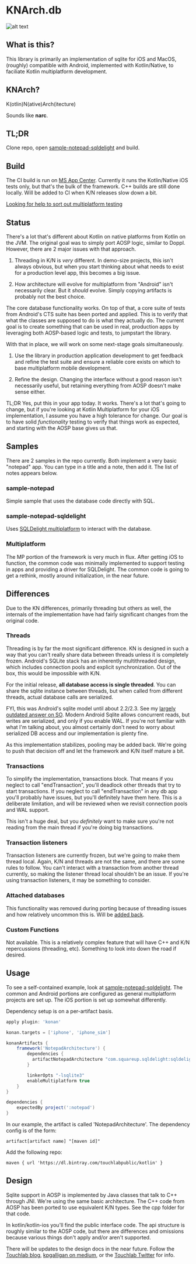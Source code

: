 # KNArch.db

![alt text](https://build.appcenter.ms/v0.1/apps/61048136-1ab0-4789-9ae4-7ad6e8df7777/branches/master/badge "Build Badge")

## What is this?

This library is primarily an implementation of sqlite for iOS and MacOS, (roughly) compatible with Android, implemented with Kotlin/Native, to faciliate Kotlin multiplatform development.

## KNArch?

K(otlin)N(ative)Arch(itecture)

Sounds like **narc**.

## TL;DR

Clone repo, open [sample-notepad-sqldelight](sample-notepad-sqldelight) and build.

## Build

The CI build is run on [MS App Center](https://appcenter.ms/). Currently it runs the Kotlin/Native iOS tests
only, but that's the bulk of the framework. C++ builds are still done locally. Will be added to CI when K/N releases slow down a bit.

[Looking for help to sort out multiplatform testing](https://github.com/touchlab/knarch.db/issues/38)

## Status

There's a lot that's different about Kotlin on native platforms from Kotlin on the JVM. The original goal was to simply port AOSP logic, similar to Doppl. However, there are 2 major issues with that approach.

1. Threading in K/N is *very* different. In demo-size projects, this isn't always obvious, but when you start thinking about what needs to exist for a production level app, this becomes a big issue.

2. How architecture will evolve for multiplatform from "Android" isn't necessarily clear. But it *should* evolve. Simply copying artifacts is probably not the best choice.

The core database functionality works. On top of that, a core suite of tests from Android's CTS suite has been ported and applied. This is to verify that what the classes are supposed to do is what they actually do. The current goal is to create something that can be used in real, production apps by leveraging both AOSP-based logic and tests, to jumpstart the library.

With that in place, we will work on some next-stage goals simultaneously.

1. Use the library in production application development to get feedback and refine the test suite and ensure a reliable core exists on which to base multiplatform mobile development.

2. Refine the design. Changing the interface without a good reason isn't necessarily useful, but retaining everything from AOSP doesn't make sense either.

TL;DR Yes, put this in your app today. It works. There's a lot that's going to change, but if you're looking at Kotlin Multiplatform for your iOS implementation, I assume you have a high tolerance for change. Our goal is to have solid *functionality* testing to verify that things work as expected, and starting with the AOSP base gives us that.

## Samples

There are 2 samples in the repo currently. Both implement a very basic "notepad" app. You can type in a title and a note,
then add it. The list of notes appears below.

### sample-notepad

Simple sample that uses the database code directly with SQL.

### sample-notepad-sqldelight

Uses [SQLDelight multiplatform](https://github.com/square/sqldelight/blob/master/ALPHA.md) to interact with the database.

### Multiplatform

The MP portion of the framework is very much in flux. After getting iOS to function, the common code was minimally
implemented to support testing in apps and providing a driver for SQLDelight. The common code is going to get a
rethink, mostly around initialization, in the near future.

## Differences

Due to the KN differences, primarily threading but others as well, the internals of the implementation have had fairly significant changes from the original code.

### Threads

Threading is by far the most significant difference. KN is designed in such a way that you can't really share data between threads unless it is completely frozen. Android's SQLite stack has an inherently multithreaded design, which includes connection pools and explicit synchronization. Out of the box, this would be impossible with K/N.

For the initial release, **all database access is single threaded**. You can share the sqlite instance between threads, but when called from different threads, actual database calls are serialized.

FYI, this was Android's sqlite model until about 2.2/2.3. See my [largely outdated answer on SO](https://stackoverflow.com/a/3689883/227313). Modern Android Sqlite allows concurrent reads, but writes are
serialized, and only if you enable WAL. If you're not familiar with what I'm talking about, you almost certainly don't need to worry about serialized DB access and our implementation is plenty fine.

As this implementation stabilizes, pooling may be added back. We're going to push that decision off and let the framework and K/N itself mature a bit.

### Transactions

To simplify the implementation, transactions block. That means if you neglect to call "endTransaction", you'll deadlock other threads that try to start transactions. If you neglect to call "endTransaction" in any db app you'll probably have issues, but you'll definitely have them here. This is a deliberate limitation, and will be reviewed when we revisit connection pools and WAL support.

This isn't a huge deal, but you *definitely* want to make sure you're not reading from the main thread if you're doing
big transactions.

### Transaction listeners

Transaction listeners are currently frozen, but we're going to make them thread local. Again, K/N and threads
are not the same, and there are some rules to follow. You can't interact with a transaction from another thread
currently, so making the listener thread local shouldn't be an issue. If you're using transaction listeners,
it may be something to consider.

### Attached databases

This functionality was removed during porting because of threading issues and how relatively uncommon this is. Will be [added back](https://github.com/touchlab/knarch.db/issues/41).

### Custom Functions

Not available. This is a relatively complex feature that will have C++ and K/N repercussions (threading, etc). Something to look into down the road if desired.

## Usage

To see a self-contained example, look at [sample-notepad-sqldelight](sample-notepad-sqldelight). The common and Android portions are configured as general multiplatform projects
are set up. The iOS portion is set up somewhat differently.

Dependency setup is on a per-artifact basis.

```groovy
apply plugin: 'konan'

konan.targets = ['iphone', 'iphone_sim']

konanArtifacts {
    framework('NotepadArchitecture') {
        dependencies {
          artifactNotepadArchitecture "com.squareup.sqldelight:sqldelightmultiplatformdriverios:1.0.0-alpha4"
        }

        linkerOpts "-lsqlite3"
        enableMultiplatform true
    }
}

dependencies {
    expectedBy project(':notepad')
}
```

In our example, the artifact is called 'NotepadArchitecture'. The dependency config is of the form:

```
artifact[artifact name] "[maven id]"
```

Add the following repo:

```
maven { url 'https://dl.bintray.com/touchlabpublic/kotlin' }
```

## Design

Sqlite support in AOSP is implemented by Java classes that talk to C++ through JNI. We're using the same basic architecture. The C++ code from AOSP has been ported to use equivalent K/N types. See the cpp folder for that code.

In kotlin/kotlin-ios you'll find the public interface code. The api structure is roughly similar to the AOSP code, but
there are differences and omissions because various things don't apply and/or aren't supported.

There will be updates to the design docs in the near future. Follow the [Touchlab blog](https://touchlab.co/blog/), [kpgalligan on medium](https://medium.com/@kpgalligan), or the [Touchlab Twitter](https://twitter.com/touchlabhq) for info.
